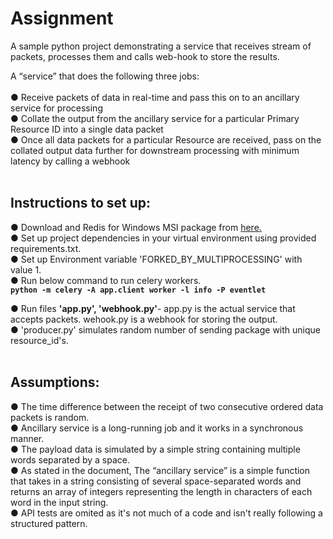 # Assignment
A sample python project demonstrating a service that receives stream of packets, processes them and calls web-hook to store the results. 

A “service” that does the following three jobs:<br><br>
● Receive packets of data in real-time and pass this on to an ancillary service for
processing<br>
● Collate the output from the ancillary service for a particular Primary Resource ID into a
single data packet<br>
● Once all data packets for a particular Resource are received, pass on the collated output
data further for downstream processing with minimum latency by calling a webhook<br><br>

<h2>Instructions to set up:</h2>
● Download and Redis for Windows MSI package from <a href='https://github.com/microsoftarchive/redis/releases/tag/win-3.0.504'>here.</a><br>
● Set up project dependencies in your virtual environment using provided requirements.txt.<br> 
● Set up Environment variable 'FORKED_BY_MULTIPROCESSING' with value 1.<br>
● Run below command to run celery workers.<br><b><code>python -m celery -A app.client worker -l info -P eventlet</code></b></p>
● Run files <b>'app.py', 'webhook.py'</b>- app.py is the actual service that accepts packets. wehook.py is a webhook for storing the output.<br>
● 'producer.py' simulates random number of sending package with unique resource_id's. </br></br>

<h2>Assumptions:</h2>
● The time difference between the receipt of two consecutive ordered data packets is random.<br>
● Ancillary service is a long-running job and it works in a synchronous manner.<br>
● The payload data is simulated by a simple string containing multiple words separated by a space.<br>
● As stated in the document, The “ancillary service” is a simple function that takes in a string consisting of several
space-separated words and returns an array of integers representing the length in
characters of each word in the input string.<br>
● API tests are omited as it's not much of a code and isn't really following a structured pattern.<br>
